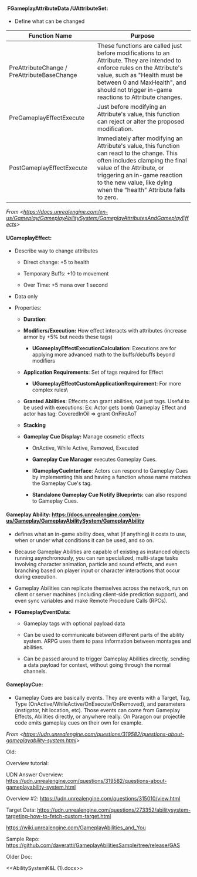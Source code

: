 ####  **FGameplayAttributeData /UAttributeSet:**

- Define what can be changed

<table><thead><tr class="header"><th><strong>Function Name</strong></th><th><strong>Purpose</strong></th></tr></thead><tbody><tr class="odd"><td>PreAttributeChange / PreAttributeBaseChange</td><td>These functions are called just before modifications to an Attribute. They are intended to enforce rules on the Attribute's value, such as "Health must be between 0 and MaxHealth", and should not trigger in-game reactions to Attribute changes.</td></tr><tr class="even"><td>PreGameplayEffectExecute</td><td>Just before modifying an Attribute's value, this function can reject or alter the proposed modification.</td></tr><tr class="odd"><td>PostGameplayEffectExecute</td><td>Immediately after modifying an Attribute's value, this function can react to the change. This often includes clamping the final value of the Attribute, or triggering an in-game reaction to the new value, like dying when the "health" Attribute falls to zero.</td></tr></tbody></table>

_From &lt;<https://docs.unrealengine.com/en-us/Gameplay/GameplayAbilitySystem/GameplayAttributesAndGameplayEffects>&gt;_

#### **UGameplayEffect:**

- Describe way to change attributes

  - Direct change: +5 to health

  - Temporary Buffs: +10 to movement

  - Over Time: +5 mana over 1 second

- Data only

- Properties:

  - **Duration**:

  - **Modifiers/Execution:** How effect interacts with attributes (increase armor by +5% but needs these tags)

    - **UGameplayEffectExecutionCalculation**: Executions are for applying more advanced math to the buffs/debuffs beyond modifiers

  - **Application Requirements**: Set of tags required for Effect

    - **UGameplayEffectCustomApplicationRequirement**: For more complex rules\\

  - **Granted Abilities**: Effecsts can grant abilities, not just tags. Useful to be used with executions: Ex: Actor gets bomb Gameplay Effect and actor has tag: CoveredInOil =&gt; grant OnFireAoT

  - **Stacking**

  - **Gameplay Cue Display:** Manage cosmetic effects

    - OnActive, While Active, Removed, Executed

    - **Gameplay Cue Manager** executes Gameplay Cues.

    - **IGameplayCueInterface**: Actors can respond to Gameplay Cues by implementing this and having a function whose name matches the Gameplay Cue's tag.

    - **Standalone Gameplay Cue Notify Blueprints:** can also respond to Gameplay Cues.

#### **Gameplay Ability:** <https://docs.unrealengine.com/en-us/Gameplay/GameplayAbilitySystem/GameplayAbility>

- defines what an in-game ability does, what (if anything) it costs to use, when or under what conditions it can be used, and so on.

- Because Gameplay Abilities are capable of existing as instanced objects running asynchronously, you can run specialized, multi-stage tasks involving character animation, particle and sound effects, and even branching based on player input or character interactions that occur during execution.

- Gameplay Abilities can replicate themselves across the network, run on client or server machines (including client-side prediction support), and even sync variables and make Remote Procedure Calls (RPCs).

- **FGameplayEventData:**

  - Gameplay tags with optional payload data

  - Can be used to communicate between different parts of the ability system. ARPG uses them to pass information between montages and abilities.

  - Can be passed around to trigger Gameplay Abilities directly, sending a data payload for context, without going through the normal channels.

#### **GameplayCue:**

- Gameplay Cues are basically events. They are events with a Target, Tag, Type (OnActive/WhileActive/OnExecute/OnRemoved), and parameters (instigator, hit location, etc). Those events can come from Gameplay Effects, Abilities directly, or anywhere really. On Paragon our projectile code emits gameplay cues on their own for example.

_From &lt;<https://udn.unrealengine.com/questions/319582/questions-about-gameplayability-system.html>&gt;_

Old:

Overview tutorial:

UDN Answer Overview: <https://udn.unrealengine.com/questions/319582/questions-about-gameplayability-system.html>

Overview \#2: <https://udn.unrealengine.com/questions/315010/view.html>

Target Data: <https://udn.unrealengine.com/questions/273352/abilitysystem-targeting-how-to-fetch-custom-target.html>

<https://wiki.unrealengine.com/GameplayAbilities_and_You>

Sample Repo: <https://github.com/daveratti/GameplayAbilitiesSample/tree/release/GAS>

Older Doc:

&lt;&lt;AbilitySystemK&L (1).docx&gt;&gt;
